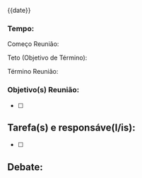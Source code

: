 {{date}} 
### Tempo:
Começo Reunião: 

Teto (Objetivo de Término): 

Término Reunião:
### Objetivo(s) Reunião:
- [ ] 
## Tarefa(s) e responsáve(l/is):
- [ ] 
## Debate:

